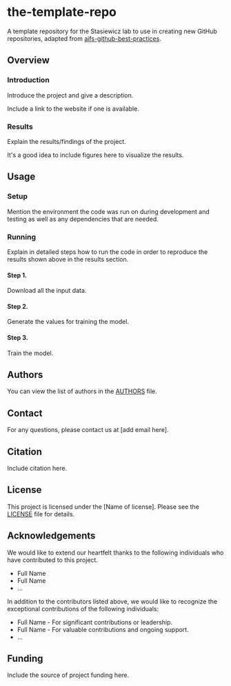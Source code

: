 # the-template-repo
A template repository for the Stasiewicz lab to use in creating new GitHub repositories, adapted from [aifs-github-best-practices](https://github.com/AI-Institute-Food-Systems/aifs-github-best-practices).

## Overview
### Introduction
Introduce the project and give a description.

Include a link to the website if one is available.

### Results
Explain the results/findings of the project.

It's a good idea to include figures here to visualize the results.

## Usage
### Setup
Mention the environment the code was run on during development and testing as well as any dependencies that are needed.

### Running
Explain in detailed steps how to run the code in order to reproduce the results shown above in the results section.

#### Step 1.
Download all the input data.

#### Step 2.
Generate the values for training the model.

#### Step 3.
Train the model.

## Authors
You can view the list of authors in the [AUTHORS](/AUTHORS) file.

## Contact
For any questions, please contact us at [add email here].

## Citation
Include citation here.

## License
This project is licensed under the [Name of license]. Please see the [LICENSE](/LICENSE) file for details.

## Acknowledgements
We would like to extend our heartfelt thanks to the following individuals who have contributed to this project.
* Full Name
* Full Name
* ...

In addition to the contributors listed above, we would like to recognize the exceptional contributions of the following individuals:
* Full Name - For significant contributions or leadership.
* Full Name - For valuable contributions and ongoing support.
* ...

## Funding
Include the source of project funding here.
